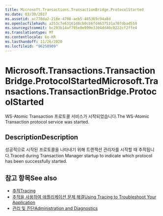 ```yaml
---
title: Microsoft.Transactions.TransactionBridge.ProtocolStarted
ms.date: 03/30/2017
ms.assetid: ac770da2-218e-4708-aeb5-465369c94a8d
ms.openlocfilehash: a253c7e63161d8cb0cb6fd4637531a707dbad559
ms.sourcegitcommit: bc293b14af795e0e999e3304dd40c0222cf2ffe4
ms.translationtype: MT
ms.contentlocale: ko-KR
ms.lasthandoff: 11/26/2020
ms.locfileid: "96258909"
---
```

# <a name="microsofttransactionstransactionbridgeprotocolstarted"></a><span data-ttu-id="fca21-102">Microsoft.Transactions.TransactionBridge.ProtocolStarted</span><span class="sxs-lookup"><span data-stu-id="fca21-102">Microsoft.Transactions.TransactionBridge.ProtocolStarted</span></span>

<span data-ttu-id="fca21-103">WS-Atomic Transaction 프로토콜 서비스가 시작되었습니다.</span><span class="sxs-lookup"><span data-stu-id="fca21-103">The WS-Atomic Transaction protocol service was started.</span></span>  
  
## <a name="description"></a><span data-ttu-id="fca21-104">Description</span><span class="sxs-lookup"><span data-stu-id="fca21-104">Description</span></span>  

 <span data-ttu-id="fca21-105">성공적으로 시작된 프로토콜을 나타내기 위해 트랜잭션 관리자를 시작할 때 추적됩니다.</span><span class="sxs-lookup"><span data-stu-id="fca21-105">Traced during Transaction Manager startup to indicate which protocol has been successfully started.</span></span>  
  
## <a name="see-also"></a><span data-ttu-id="fca21-106">참고 항목</span><span class="sxs-lookup"><span data-stu-id="fca21-106">See also</span></span>

- [<span data-ttu-id="fca21-107">추적</span><span class="sxs-lookup"><span data-stu-id="fca21-107">Tracing</span></span>](index.md)
- [<span data-ttu-id="fca21-108">추적을 사용하여 애플리케이션 문제 해결</span><span class="sxs-lookup"><span data-stu-id="fca21-108">Using Tracing to Troubleshoot Your Application</span></span>](using-tracing-to-troubleshoot-your-application.md)
- [<span data-ttu-id="fca21-109">관리 및 진단</span><span class="sxs-lookup"><span data-stu-id="fca21-109">Administration and Diagnostics</span></span>](../index.md)
